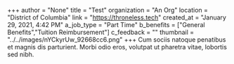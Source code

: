 +++
author = "None"
title = "Test"
organization = "An Org"
location = "District of Columbia"
link = "https://throneless.tech"
created_at = "January 29, 2021, 4:42 PM"
a_job_type = "Part Time"
b_benefits = ["General Benefits","Tuition Reimbursement"]
c_feedback = ""
thumbnail = "../../images/nYCkyrUw_92668cc6.png"
+++
Cum sociis natoque penatibus et magnis dis parturient. Morbi odio eros, volutpat ut pharetra vitae, lobortis sed nibh.